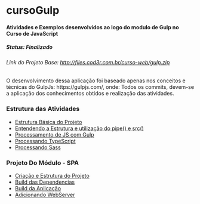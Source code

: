 # cursoGulp
#### Atividades e Exemplos desenvolvidos ao logo do modulo de Gulp no Curso de JavaScript
##### Status: Finalizado
###### Link do Projeto Base: http://files.cod3r.com.br/curso-web/gulp.zip

<p>O desenvolvimento dessa aplicação foi baseado apenas nos conceitos e técnicas do GulpJs: https://gulpjs.com/, onde:
Todos os commits, devem-se a aplicação dos conhecimentos obtidos e realização das atividades.</p>

### Estrutura das Atividades

- <a href='https://github.com/Manjor/cursoGulp/commit/0ac9a8601e70193c6a53a1fe707e52b1005339d6'>Estrutura Básica do Projeto</a> 
- <a href='https://github.com/Manjor/cursoGulp/commit/fd1b8bfa539ea82b3e6bcc48e46e1553bac313bc'>Entendendo a Estrutura e utilização do pipe() e src()</a>
- <a href='https://github.com/Manjor/cursoGulp/commit/3c70037fc8e63e274ab11c5d6890729d5bfd4c01'>Processamento de JS com Gulp</a>
- <a href='https://github.com/Manjor/cursoGulp/commit/4d9a3f38501c89f42fc09f01ccdd244c4e57be8b'>Processando TypeScript</a>
- <a href='https://github.com/Manjor/cursoGulp/commit/cd1eb2161fbf5ca617354b0d68df568619caaea2'>Processando Sass</a>

### Projeto Do Módulo - SPA
- <a href='https://github.com/Manjor/cursoGulp/commit/b165ead9f73babb21526e4c00356bf63e2ee800d'>Criação e Estrutura do Projeto</a>
- <a href='https://github.com/Manjor/cursoGulp/commit/630cdf08c66b16be25dd50240b75c6f30f47cf44'>Build das Dependencias</a>
- <a href='https://github.com/Manjor/cursoGulp/commit/aecb2e10cf7cf227f39ed8fa8c1edd864d3b3285'>Build da Aplicação</a>
- <a href='https://github.com/Manjor/cursoGulp/commit/e5bab7a5e97206645b9fbe8a77305c8674ccafde'>Adicionando WebServer</a>
